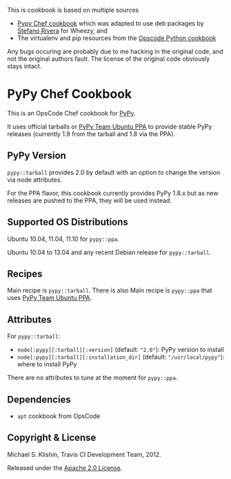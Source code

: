 This is cookbook is based on multiple sources
 * [Pypy Chef cookbook](https://github.com/michaelklishin/pypy-chef-cookbook) which was adapted to use deb packages by [Stefano Rivera](http://people.debian.org/~stefanor/pypy/wheezy/) for Wheezy, and
 * The virtualenv and pip resources from the [Opscode Python
   cookbook](https://github.com/opscode-cookbooks/python) 

Any bugs occuring are probably due to me hacking in the original code,
and not the original authors fault.
The license of the original code obviously stays intact.

# PyPy Chef Cookbook

This is an OpsCode Chef cookbook for [PyPy](http://pypy.org).

It uses official tarballs or [PyPy Team Ubuntu PPA](https://launchpad.net/~pypy/+archive/ppa) to provide stable PyPy releases (currently 1.9 from the tarball and 1.8 via the PPA).


## PyPy Version

`pypy::tarball` provides 2.0 by default with an option to change the version via node attributes.

For the PPA flavor, this cookbook currently provides PyPy 1.8.x but as new releases are pushed to the PPA, they will be used instead.


## Supported OS Distributions

Ubuntu 10.04, 11.04, 11.10 for `pypy::ppa`.

Ubuntu 10.04 to 13.04 and any recent Debian release for `pypy::tarball`.


## Recipes

Main recipe is `pypy::tarball`. There is also Main recipe is `pypy::ppa` that uses [PyPy Team Ubuntu PPA](https://launchpad.net/~pypy/+archive/ppa).


## Attributes

For `pypy::tarball`:

 * `node[:pypy][:tarball][:version]` (default: `"2.0"`): PyPy version to install
 * `node[:pypy][:tarball][:installation_dir]` (default: `"/usr/local/pypy"`): where to install PyPy

There are no attributes to tune at the moment for `pypy::ppa`.


## Dependencies

 * `apt` cookbook from OpsCode


## Copyright & License

Michael S. Klishin, Travis CI Development Team, 2012.

Released under the [Apache 2.0 License](http://www.apache.org/licenses/LICENSE-2.0.html).
